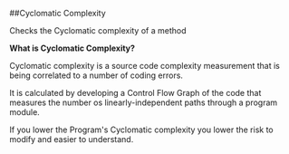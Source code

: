 ##Cyclomatic Complexity

Checks the Cyclomatic complexity of a method

**What is Cyclomatic Complexity?**

Cyclomatic complexity is a source code complexity measurement that is being correlated to a number of coding errors.

It is calculated by developing a Control Flow Graph of the code that measures the number os linearly-independent paths through a program module.

If you lower the Program's Cyclomatic complexity you lower the risk to modify and easier to understand.
